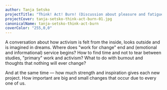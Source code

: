```yaml
---
author: Tanja Setsko
projectTitle: "Think! Act! Burn! (Discussion about pleasure and fatigue)"
projectCover: tanja-setsko-think-act-burn-01.jpg
canonicalName: tanja-setsko-think-act-burn
coverColor: "255,0,0"
---
```


A conversation about how activism is felt from the inside, looks outside and is imagined in dreams. Where does "work for change" end and (emotional and informational) service begins? How to find time and not to tear between studies, "primary" work and activism? What to do with burnout and thoughts that nothing will ever change?

And at the same time — how much strength and inspiration gives each new project. How important are big and small changes that occur due to every one of us.
